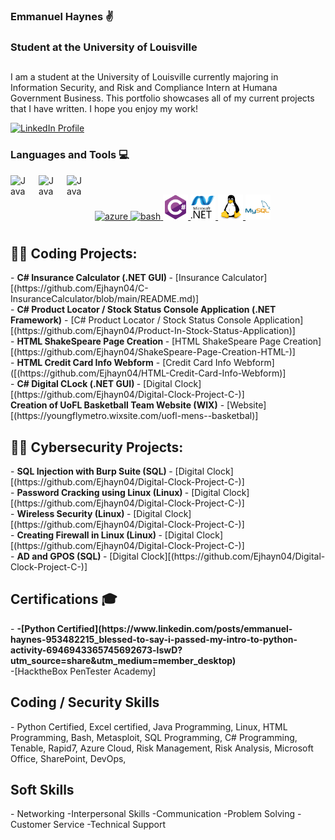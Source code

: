 ### Emmanuel Haynes ✌️
### Student at the University of Louisville

##

I am a student at the University of Louisville currently majoring in Information Security, and Risk and Compliance Intern at Humana Government Business. This portfolio showcases all of my current projects that I have written. I hope you enjoy my work!

<p align="left">
  <a href="https://www.linkedin.com/in/emmanuel-haynes-953482215?lipi=urn%3Ali%3Apage%3Ad_flagship3_profile_view_base_contact_details%3Bkuc8APqgQhmSytvfqYt59w%3D%3D">
<img alt="LinkedIn Profile" title= "LinkedIn" src="https://custom-icon-badges.demolab.com/badge/LinkedIN-My%20Profile-blue"/<></a>

### Languages and Tools 💻 
  
 <img align="left" alt="Java" width="30px"  style="padding-right:15px;" src= "https://cdn.jsdelivr.net/gh/devicons/devicon/icons/python/python-original-wordmark.svg" />
  <img align="left" alt="Java" width="30px"  style="padding-right:15px;" src= 
   "https://cdn.jsdelivr.net/gh/devicons/devicon/icons/java/java-original-wordmark.svg" />
    <img align="left" alt="Java" width="30px"  style="padding-right:15px;" src= 
  "https://cdn.jsdelivr.net/gh/devicons/devicon/icons/visualstudio/visualstudio-plain.svg" />
  <br/>
  <p align="left"> <a href="https://azure.microsoft.com/en-in/" target="_blank" rel="noreferrer"> <img src="https://www.vectorlogo.zone/logos/microsoft_azure/microsoft_azure-icon.svg" alt="azure" width="40" height="40"/> </a> <a href="https://www.gnu.org/software/bash/" target="_blank" rel="noreferrer"> <img src="https://www.vectorlogo.zone/logos/gnu_bash/gnu_bash-icon.svg" alt="bash" width="40" height="40"/> </a> <a href="https://www.w3schools.com/cs/" target="_blank" rel="noreferrer"> <img src="https://raw.githubusercontent.com/devicons/devicon/master/icons/csharp/csharp-original.svg" alt="csharp" width="40" height="40"/> </a> <a href="https://dotnet.microsoft.com/" target="_blank" rel="noreferrer"> <img src="https://raw.githubusercontent.com/devicons/devicon/master/icons/dot-net/dot-net-original-wordmark.svg" alt="dotnet" width="40" height="40"/> </a> <a href="https://www.linux.org/" target="_blank" rel="noreferrer"> <img src="https://raw.githubusercontent.com/devicons/devicon/master/icons/linux/linux-original.svg" alt="linux" width="40" height="40"/> </a> <a href="https://www.mysql.com/" target="_blank" rel="noreferrer"> <img src="https://raw.githubusercontent.com/devicons/devicon/master/icons/mysql/mysql-original-wordmark.svg" alt="mysql" width="40" height="40"/> </a> </p>

  #
  <h2>👨‍💻 Coding Projects:</h2>
- <b>C# Insurance Calculator (.NET GUI) </b>
  - [Insurance Calculator][(https://github.com/Ejhayn04/C-InsuranceCalculator/blob/main/README.md)]
  <br/>
- <b>C# Product Locator / Stock Status Console Application (.NET Framework)</b>
  - [C# Product Locator / Stock Status Console Application][(https://github.com/Ejhayn04/Product-In-Stock-Status-Application)]</b></i>
    <br/>
- <b>HTML ShakeSpeare Page Creation  </b>
  - [HTML ShakeSpeare Page Creation][(https://github.com/Ejhayn04/ShakeSpeare-Page-Creation-HTML-)]
  <br/>
- <b>HTML Credit Card Info Webform</b>
  - [Credit Card Info Webform]([(https://github.com/Ejhayn04/HTML-Credit-Card-Info-Webform)]
<br/>
- <b>C# Digital CLock (.NET GUI) </b>
  - [Digital Clock][(https://github.com/Ejhayn04/Digital-Clock-Project-C-)]
  <br/>
<b> Creation of UoFL Basketball Team Website (WIX)</b>
  - [Website] [(https://youngflymetro.wixsite.com/uofl-mens--basketbal)]
  <br/>
  <h2>👨‍💻 Cybersecurity Projects:</h2>
  - <b>SQL Injection with Burp Suite (SQL) </b>
  - [Digital Clock][(https://github.com/Ejhayn04/Digital-Clock-Project-C-)]
  <br/>
- <b> Password Cracking using Linux (Linux) </b>
  - [Digital Clock][(https://github.com/Ejhayn04/Digital-Clock-Project-C-)]
  <br/>
- <b> Wireless Security (Linux) </b>
  - [Digital Clock][(https://github.com/Ejhayn04/Digital-Clock-Project-C-)]
  <br/>
- <b> Creating Firewall in Linux (Linux) </b>
  - [Digital Clock][(https://github.com/Ejhayn04/Digital-Clock-Project-C-)]
  <br/>
- <b> AD and GPOS (SQL) </b>
  - [Digital Clock][(https://github.com/Ejhayn04/Digital-Clock-Project-C-)]
  <br/>


<h2> Certifications 🎓 </h2>
- <b>-[Python Certified](https://www.linkedin.com/posts/emmanuel-haynes-953482215_blessed-to-say-i-passed-my-intro-to-python-activity-6946943365745692673-lswD?utm_source=share&utm_medium=member_desktop)</b>
<br/>
-[HacktheBox PenTester Academy]
<h2> Coding / Security Skills </h2>
- Python Certified, Excel certified, Java Programming, Linux, HTML Programming, Bash, Metasploit, SQL Programming, C# Programming, Tenable, Rapid7, Azure Cloud, Risk Management, Risk Analysis, Microsoft Office, SharePoint, DevOps, 

<h2>Soft Skills</h2>
- Networking      -Interpersonal Skills
-Communication    -Problem Solving
-Customer Service -Technical Support

  <!--
**Ejhayn04/Ejhayn04** is a ✨ _special_ ✨ repository because its `README.md` (this file) appears on your GitHub profile.

Here are some ideas to get you started:

- 🔭 I’m currently working on ...
- 🌱 I’m currently learning ...
- 👯 I’m looking to collaborate on ...
- 🤔 I’m looking for help with ...
- 💬 Ask me about ...
- 📫 How to reach me: ...
- 😄 Pronouns: ...
- ⚡ Fun fact: ...
-->
